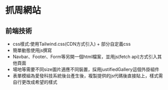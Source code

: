 # 抓周網站

## 前端技術
- css樣式:使用Tailwind.css(CDN方式引入) + 部分自定義css
- 簡單動態使用js撰寫
- Navbar、Footer、Form等另開一個html檔案，並用js(fetch api)方式引入其他頁面
- 場地等需要不同size圖片適應不同裝置，採用justifiedGallery這個外掛組件
- 表單模組為愛發科技系統後台產生後，複製提供的js代碼後直接貼上，樣式需自行更改成希望的樣式
